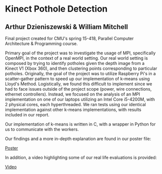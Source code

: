 # Kinect Pothole Detection

## Arthur Dzieniszewski & William Mitchell

Final project created for CMU's spring 15-418,
Parallel Computer Architecture & Programming course.

Primary goal of the project was to investigate the usage of MPI,
specifically OpenMPI, in the context of a real world setting. Our real
world setting is composed by trying to identify potholes given the
depth image from a Kinect V1 (Xbox 360), and then clustering points
corresponding to particular potholes. Originally,
the goal of the project was to utilize Raspberry Pi's in a scatter-gather
pattern to speed up our implementation of k-means using Lloyd's Method.
Logistically, we found this difficult to implement since we had to face issues
outside of the project scope (power, wire connections, ethernet controllers).
Instead, we focused on the analysis of an MPI implementation on one of our laptops
utilizing an Intel Core i5-4200M, with 2 physical cores, each hyperthreaded. We ran
tests using our identical implementation against other k-means implementations, with
results included in our report.

Our implementation of k-means is written in C, with a wrapper in Python for us to communicate
with the workers.

Our findings and a more in-depth explanation are found in our poster file:

[Poster](https://drive.google.com/file/d/1OULftGTT2nOWm3ECtMFWzxOkLVPzsTF-/view?usp=sharing)

In addition, a video highlighting some of our real life evaluations is provided:

[Video](https://drive.google.com/open?id=1k-rRtn9M_zvdkkj7QfxSN9mWZmkKB762)
